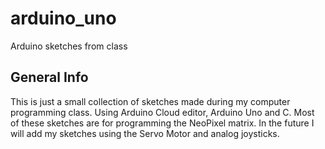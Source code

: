 # arduino_uno
Arduino sketches from class

## General Info
This is just a small collection of sketches made during my computer programming class. Using Arduino Cloud editor,
Arduino Uno and C. Most of these sketches are for programming the NeoPixel matrix. In the future I will add my
sketches using the Servo Motor and analog joysticks.
